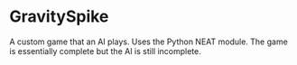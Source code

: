 # GravitySpike
A custom game that an AI plays. Uses the Python NEAT module. The game is essentially complete but the AI is still incomplete.
